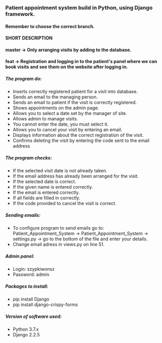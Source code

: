 ### Patient appointment system build in Python, using Django framework.

#### Remember to choose the correct branch.


#### SHORT DESCRIPTION
#### master -> Only arranging visits by adding to the database.
#### feat -> Registration and logging in to the patient's panel where we can book visits and see them on the website after logging in.


##### The program do:
- Inserts correctly registered patient for a visit into database.
- Sends an email to the managing person.
- Sends an email to patient if the visit is correctly registered.
- Shows appointments on the admin page.
- Allows you to select a date set by the manager of site.
- Allows admin to manage visits.
- You cannot enter the date, you must select it.
- Allows you to cancel your visit by entering an email.
- Displays information about the correct registration of the visit.
- Confirms deleting the visit by entering the code sent to the email address

##### The program checks:
- If the selected visit date is not already taken.
- If the email address has already been arranged for the visit.
- If the selected date is correct.
- If the given name is entered correctly.
- If the email is entered correctly.
- If all fields are filled in correctly.
- If the code provided to cancel the visit is correct.

##### Sending emails:
- To configure program to send emails go to: Patient_Appointment_System -> Patient_Appointment_System -> settings.py -> go to the bottom of the file and enter your details.
- Change email adress in views.py on line 51.

##### Admin panel:
- Login: szypkiwonsz
- Password: admin

##### Packages to install:
- pip install Django
- pip install django-crispy-forms

##### Version of software used:
- Python 3.7.x
- Django 2.2.5

